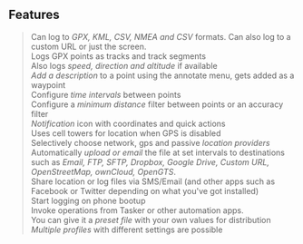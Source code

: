 ## Features

> Can log to *GPX, KML, CSV, NMEA and CSV* formats. Can also log to a custom URL or just the screen.  
> Logs GPX points as tracks and track segments   
> Also logs *speed, direction and altitude* if available  
> *Add a description* to a point using the annotate menu, gets added as a waypoint  
> Configure *time intervals* between points  
> Configure a *minimum distance* filter between points or an accuracy filter  
> *Notification* icon with coordinates and quick actions  
> Uses cell towers for location when GPS is disabled  
> Selectively choose network, gps and passive *location providers*  
> Automatically *upload or email* the file at set intervals to destinations such as *Email, FTP, SFTP, Dropbox, Google Drive, Custom URL, OpenStreetMap, ownCloud, OpenGTS*.  
> Share location or log files via SMS/Email (and other apps such as Facebook or Twitter depending on what you've got installed)  
> Start logging on phone bootup  
> Invoke operations from Tasker or other automation apps.  
> You can give it a *preset file* with your own values for distribution  
> *Multiple profiles* with different settings are possible  